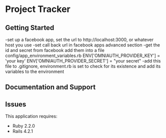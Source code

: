 Project Tracker 
================




Getting Started
---------------

-set up a facebook app, set the url to http://localhost:3000, or whatever host you use
-set call back url in facebook apps advanced section
-get the id and secret from facebook add them into a file config/app_environment_variables.rb
ENV['OMNIAUTH_PROVIDER_KEY'] = 'your key'
ENV['OMNIAUTH_PROVIDER_SECRET'] = "your secret"
-add this file to .gitignore, environment.rb is set to check for its existence and add its variables to the environment



Documentation and Support
-------------------------

Issues
----

This application requires:

- Ruby 2.2.0
- Rails 4.2.1